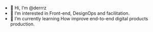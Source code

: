 - 👋 Hi, I’m @derrrz
- 👀 I’m interested in Front-end, DesignOps and facilitation.
- 🌱 I’m currently learning How improve end-to-end digital products production.

<!---
derrrz/derrrz is a ✨ special ✨ repository because its `README.md` (this file) appears on your GitHub profile.
You can click the Preview link to take a look at your changes.
--->
